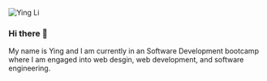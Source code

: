 ![Ying Li](https://user-images.githubusercontent.com/85194401/230793348-e2ab5241-61cc-4134-9c74-608db24c0a2d.png)

### Hi there 👋
My name is Ying and I am currently in an Software Development bootcamp where I am engaged into web desgin, web development, and software engineering.

<!--
**Ying-Li5/Ying-Li5** is a ✨ _special_ ✨ repository because its `README.md` (this file) appears on your GitHub profile.

Here are some ideas to get you started:

- 🔭 I’m currently working on ...
- 🌱 I’m currently learning ...
- 👯 I’m looking to collaborate on ...
- 🤔 I’m looking for help with ...
- 💬 Ask me about ...
- 📫 How to reach me: ...
- 😄 Pronouns: ...
- ⚡ Fun fact: ...
-->
